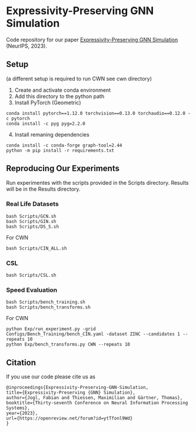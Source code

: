 # Expressivity-Preserving GNN Simulation

Code repository for our paper [Expressivity-Preserving GNN Simulation](https://openreview.net/forum?id=ytTfonl9Wd) (NeurIPS, 2023).

## Setup
(a different setup is required to run CWN see cwn directory)
1. Create and activate conda environment
2. Add this directory to the python path
3. Install PyTorch (Geometric)
```
conda install pytorch==1.12.0 torchvision==0.13.0 torchaudio==0.12.0 -c pytorch
conda install -c pyg pyg=2.2.0
```
4. Install remaning dependencies

```
conda install -c conda-forge graph-tool=2.44
python -m pip install -r requirements.txt
```

## Reproducing Our Experiments
Run experimentes with the scripts provided in the Scripts directory. Results will be in the Results directory.

### Real Life Datasets
```
bash Scripts/GCN.sh
bash Scripts/GIN.sh
bash Scripts/DS_S.sh
```
For CWN
```
bash Scripts/CIN_ALL.sh
```

### CSL
```
bash Scripts/CSL.sh
```

### Speed Evaluation
```
bash Scripts/bench_training.sh
bash Scripts/bench_transforms.sh
```
For CWN
```
python Exp/run_experiment.py -grid Configs/Bench_Training/bench_CIN.yaml -dataset ZINC --candidates 1 --repeats 10
python Exp/bench_transforms.py CWN --repeats 10
```


## Citation
If you use our code please cite us as
```
@inproceedings{Expressivity-Preserving-GNN-Simulation,
title={Expressivity-Preserving {GNN} Simulation},
author={Jogl, Fabian and Thiessen, Maximilian and Gärtner, Thomas},
booktitle={Thirty-seventh Conference on Neural Information Processing Systems},
year={2023},
url={https://openreview.net/forum?id=ytTfonl9Wd}
}
```
